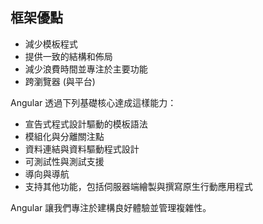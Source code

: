 ## 框架優點

- 減少模板程式
- 提供一致的結構和佈局
- 減少浪費時間並專注於主要功能
- 跨瀏覽器 (與平台)

Angular 透過下列基礎核心達成這樣能力：

- 宣告式程式設計驅動的模板語法
- 模組化與分離關注點
- 資料連結與資料驅動程式設計
- 可測試性與測試支援
- 導向與導航
- 支持其他功能，包括伺服器端繪製與撰寫原生行動應用程式

Angular 讓我們專注於建構良好體驗並管理複雜性。
